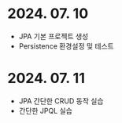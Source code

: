 # 2024. 07. 10
- JPA 기본 프로젝트 생성
- Persistence 환경설정 및 테스트

# 2024. 07. 11
- JPA 간단한 CRUD 동작 실습
- 간단한 JPQL 실습

